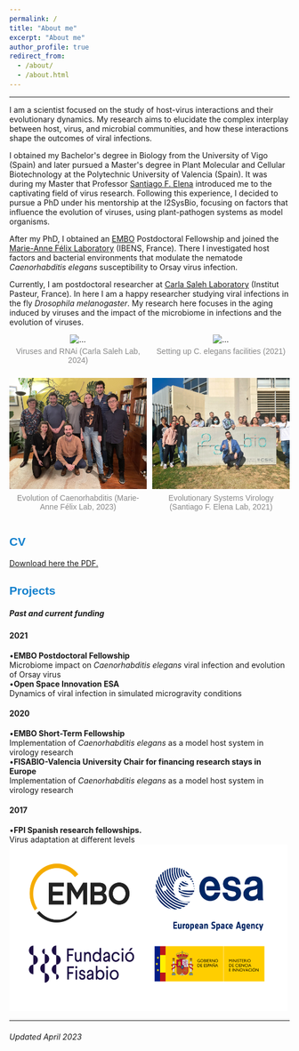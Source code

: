 ```yaml
---
permalink: /
title: "About me"
excerpt: "About me"
author_profile: true
redirect_from: 
  - /about/
  - /about.html
---
```



<style> .gallery-container { display: grid; grid-template-columns: 1fr 1fr; /* 2 columns */ gap: 10px; /* space between items */ padding: 0; } .gallery-item { text-align: center; } .gallery-item img { width: 100%; height: 200px; object-fit: cover; } .gallery-item p { margin-top: 5px; color: #888; font-size: 14px; font-family: Arial, sans-serif; } </style>

<hr/>

I am a scientist focused on the study of host-virus interactions and their evolutionary dynamics. My research aims to elucidate the complex interplay between host, virus, and microbial communities, and how these interactions shape the outcomes of viral infections.

I obtained my Bachelor's degree in Biology from the University of Vigo (Spain) and later pursued a Master's degree in Plant Molecular and Cellular Biotechnology at the Polytechnic University of Valencia (Spain). It was during my Master that Professor [Santiago F. Elena](https://sfelenalab.csic.es/sfelena/) introduced me to the captivating field of virus research. Following this experience, I decided to pursue a PhD under his mentorship at the I2SysBio, focusing on factors that influence the evolution of viruses, using plant-pathogen systems as model organisms.

After my PhD, I obtained an [EMBO](https://www.embo.org/about-embo/mission/) Postdoctoral Fellowship and joined the [Marie-Anne Félix Laboratory](https://www.ibens.ens.fr/?rubrique29&lang=en) (IBENS, France). There I investigated host factors and bacterial environments that modulate the nematode *Caenorhabditis elegans* susceptibility to Orsay virus infection.

Currently, I am postdoctoral researcher at [Carla Saleh Laboratory](http://salehlab.eu) (Institut Pasteur, France). In here I am a happy researcher studying viral infections in the fly *Drosophila melanogaster*. My research here focuses in the aging induced by viruses and the impact of the microbiome in infections and the evolution of viruses.

<html lang="en">
<head>
<meta charset="UTF-8">
<meta name="viewport" content="width=device-width, initial-scale=1.0">
<div class="gallery-container"> <div class="gallery-item"> <img src="/images/VIA_2024.jpg" alt="..." /> <p>Viruses and RNAi (Carla Saleh Lab, 2024)</p> </div> <div class="gallery-item"> <img src="/images/New_20211108_Santi.jpeg" alt="..." /> <p>Setting up C. elegans facilities (2021)</p> </div> <div class="gallery-item"> <img src="/images/Felix_lab_2023.JPEG" alt="..." /> <p>Evolution of Caenorhabditis (Marie-Anne Félix Lab, 2023)</p> </div> <div class="gallery-item"> <img src="/images/EvoSysVir_2021.jpg" alt="..." /> <p>Evolutionary Systems Virology (Santiago F. Elena Lab, 2021)</p> </div> </div> 

</body>
</html>

 <div>
    <div class="card">
      <span style="font-family: 'Arial', sans-serif; font-weight: bold; color: #1280CD;"> <h2>CV</h2> </span>
<a href="https://github.com/GonzalezRvirus/RubenGonzalez.github.io/raw/master/_pages/CV.pdf" target="_blank">Download here the PDF.</a>
    </div>
    <div class="card">
      <span style="font-family: 'Arial', sans-serif; font-weight: bold; color: #1280CD;"> <h2>Projects</h2> </span>
      <h5>Past and current funding</h5>
      <h4>2021</h4>
      •<b>EMBO Postdoctoral Fellowship</b><br/>
      Microbiome impact on <i>Caenorhabditis elegans</i> viral infection and evolution of Orsay virus<br/>
      •<b>Open Space Innovation ESA</b><br/>
      Dynamics of viral infection in simulated microgravity conditions<br/>
      <h4>2020</h4>
      •<b>EMBO Short-Term Fellowship</b><br/>
      Implementation of <i>Caenorhabditis elegans</i> as a model host system in virology research<br/>
      •<b>FISABIO-Valencia University Chair for financing research stays in Europe</b><br/>
      Implementation of <i>Caenorhabditis elegans</i> as a model host system in virology research<br/>
      <h4>2017</h4>
      •<b>FPI Spanish research fellowships.</b><br/>
      Virus adaptation at different levels<br/>
<img src="/images/funding.png" alt="hi" class="center" height="300" width="500"/> 
       </div>

<hr/>
<div class="footer">
  <h6>Updated April 2023</h6>
</div>
 
